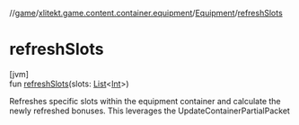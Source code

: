 //[game](../../../index.md)/[xlitekt.game.content.container.equipment](../index.md)/[Equipment](index.md)/[refreshSlots](refresh-slots.md)

# refreshSlots

[jvm]\
fun [refreshSlots](refresh-slots.md)(slots: [List](https://kotlinlang.org/api/latest/jvm/stdlib/kotlin.collections/-list/index.html)&lt;[Int](https://kotlinlang.org/api/latest/jvm/stdlib/kotlin/-int/index.html)&gt;)

Refreshes specific slots within the equipment container and calculate the newly refreshed bonuses. This leverages the UpdateContainerPartialPacket
